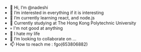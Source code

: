 - 👋 Hi, I’m @nadeshi
- 👀 I’m interested in everything if it is interesting
- 🌱 I’m currently learning react, and node.js
- 🧑‍ Currently studying at The Hong Kong Polytechnic University
- 💀 I'm not good at anything
- 🤡 I hate my life
- 💞️ I’m looking to collaborate on ...
- 📫 How to reach me : fgo(653806882)

<!---
nadeshi/nadeshi is a ✨ special ✨ repository because its `README.md` (this file) appears on your GitHub profile.
You can click the Preview link to take a look at your changes.
--->

